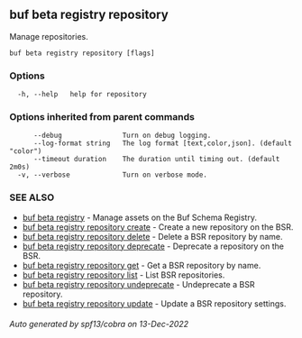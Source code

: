 ## buf beta registry repository

Manage repositories.

```
buf beta registry repository [flags]
```

### Options

```
  -h, --help   help for repository
```

### Options inherited from parent commands

```
      --debug               Turn on debug logging.
      --log-format string   The log format [text,color,json]. (default "color")
      --timeout duration    The duration until timing out. (default 2m0s)
  -v, --verbose             Turn on verbose mode.
```

### SEE ALSO

* [buf beta registry](buf_beta_registry.md)	 - Manage assets on the Buf Schema Registry.
* [buf beta registry repository create](buf_beta_registry_repository_create.md)	 - Create a new repository on the BSR.
* [buf beta registry repository delete](buf_beta_registry_repository_delete.md)	 - Delete a BSR repository by name.
* [buf beta registry repository deprecate](buf_beta_registry_repository_deprecate.md)	 - Deprecate a repository on the BSR.
* [buf beta registry repository get](buf_beta_registry_repository_get.md)	 - Get a BSR repository by name.
* [buf beta registry repository list](buf_beta_registry_repository_list.md)	 - List BSR repositories.
* [buf beta registry repository undeprecate](buf_beta_registry_repository_undeprecate.md)	 - Undeprecate a BSR repository.
* [buf beta registry repository update](buf_beta_registry_repository_update.md)	 - Update a BSR repository settings.

###### Auto generated by spf13/cobra on 13-Dec-2022

